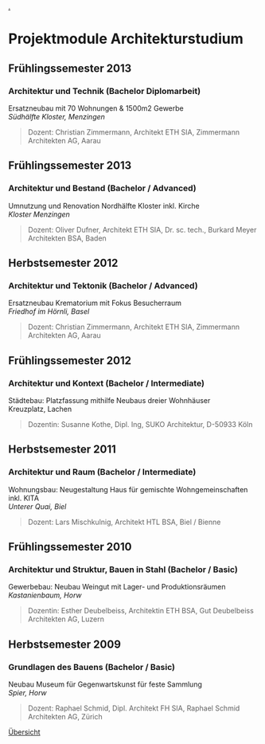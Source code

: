 
[.](#5)

# <a name="5"></a>Projektmodule Architekturstudium

## Frühlingssemester 2013

### Architektur und Technik (Bachelor Diplomarbeit)

Ersatzneubau mit 70 Wohnungen & 1500m2 Gewerbe  
_Südhälfte Kloster, Menzingen_
> Dozent: Christian Zimmermann, Architekt ETH SIA, Zimmermann Architekten AG, Aarau

## Frühlingssemester 2013

### Architektur und Bestand (Bachelor / Advanced)

Umnutzung und Renovation Nordhälfte Kloster inkl. Kirche  
_Kloster Menzingen_
> Dozent: Oliver Dufner, Architekt ETH SIA, Dr. sc. tech., Burkard Meyer Architekten BSA, Baden

## Herbstsemester 2012

### Architektur und Tektonik (Bachelor / Advanced)

Ersatzneubau Krematorium mit Fokus Besucherraum  
_Friedhof im Hörnli, Basel_
> Dozent: Christian Zimmermann, Architekt ETH SIA, Zimmermann Architekten AG, Aarau

## Frühlingssemester 2012

### Architektur und Kontext (Bachelor / Intermediate)

Städtebau: Platzfassung mithilfe Neubaus dreier Wohnhäuser  
Kreuzplatz, Lachen
> Dozentin: Susanne Kothe, Dipl. Ing, SUKO Architektur, D-50933 Köln

## Herbstsemester 2011

### Architektur und Raum (Bachelor / Intermediate)

Wohnungsbau: Neugestaltung Haus für gemischte Wohngemeinschaften inkl. KITA  
_Unterer Quai, Biel_
> Dozent: Lars Mischkulnig, Architekt HTL BSA, Biel / Bienne

## Frühlingssemester 2010

### Architektur und Struktur, Bauen in Stahl (Bachelor / Basic)

Gewerbebau: Neubau Weingut mit Lager- und Produktionsräumen  
_Kastanienbaum, Horw_
> Dozentin: Esther Deubelbeiss, Architektin ETH BSA, Gut Deubelbeiss Architekten AG, Luzern

## Herbstsemester 2009

### Grundlagen des Bauens (Bachelor / Basic)

Neubau Museum für Gegenwartskunst für feste Sammlung  
_Spier, Horw_
> Dozent: Raphael Schmid, Dipl. Architekt FH SIA, Raphael Schmid Architekten AG, Zürich

<div class="page"/>

[Übersicht](README.md)
